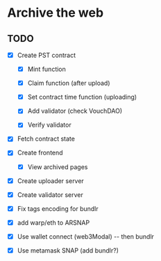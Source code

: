 # Archive the web

## TODO

- [x] Create PST contract

  - [x] Mint function
  - [x] Claim function (after upload)

  - [x] Set contract time function (uploading)
  - [x] Add validator (check VouchDAO)
  - [x] Verify validator

- [x] Fetch contract state

- [x] Create frontend

  - [x] View archived pages

- [x] Create uploader server
- [x] Create validator server

- [x] Fix tags encoding for bundlr
- [x] add warp/eth to ARSNAP
- [x] Use wallet connect (web3Modal) -- then bundlr
- [x] Use metamask SNAP (add bundlr?)
